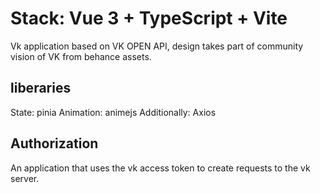 # Stack: Vue 3 + TypeScript + Vite

Vk application based on VK OPEN API, design takes part of community vision of VK from behance assets.

## liberaries

State: pinia
Animation: animejs
Additionally: Axios

## Authorization

An application that uses the vk access token to create requests to the vk server.
